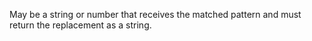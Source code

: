 May be a string or number that receives the matched pattern and must return the replacement as a string.